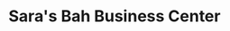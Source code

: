 ---
title: "Sara's Bah Business Center"
url: /monrovia/saras-bah-business-center/
shop: Dorfladen
---